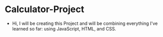 # Calculator-Project

- Hi, I will be creating this Project and will be combining everything I've learned so far: using JavaScript, HTML, and CSS.